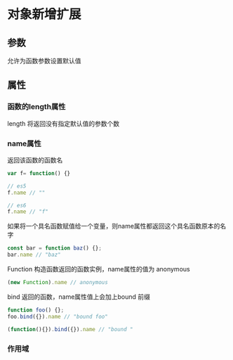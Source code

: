 # 对象新增扩展

## 参数

允许为函数参数设置默认值

## 属性

### 函数的length属性

length 将返回没有指定默认值的参数个数

### name属性

返回该函数的函数名

```javascript
var f= function() {}

// es5
f.name // ""

// es6
f.name // "f"
```

如果将一个具名函数赋值给一个变量，则name属性都返回这个具名函数原本的名字

```javascript
const bar = function baz() {};
bar.name // "baz"
```

Function 构造函数返回的函数实例，name属性的值为 anonymous

```javascript
(new Function).name // anonymous
```

bind 返回的函数，name属性值上会加上bound 前缀

```javascript
function foo() {};
foo.bind({}).name // "bound foo"

(function(){}).bind({}).name // "bound "
```

### 作用域